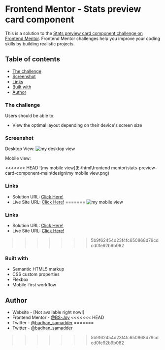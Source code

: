 # Frontend Mentor - Stats preview card component

This is a solution to the [Stats preview card component challenge on Frontend Mentor](https://www.frontendmentor.io/challenges/stats-preview-card-component-8JqbgoU62). Frontend Mentor challenges help you improve your coding skills by building realistic projects. 

## Table of contents

  - [The challenge](#the-challenge)
  - [Screenshot](#screenshot)
  - [Links](#links)
  - [Built with](#built-with)
- [Author](#author)

### The challenge

Users should be able to:

- View the optimal layout depending on their device's screen size

### Screenshot
Desktop View:
![my desktop view](https://user-images.githubusercontent.com/65918163/147752425-ff777d60-bf1a-49fb-ab12-2c88ca884559.png)

Mobile view:

<<<<<<< HEAD
![my mobile view](E:\html\frontend mentor\stats-preview-card-component-main\design\my mobile view.png)

### Links

- Solution URL: [Click Here!](https://github.com/BS-Joy/frontendmentor-state-preview-card)
- Live Site URL: [Click Here!](https://bs-joy.github.io/frontendmentor-state-preview-card/)
=======
![my mobile view](https://user-images.githubusercontent.com/65918163/147753010-2400a55f-bb72-40d7-be2c-fe072b8bd4d5.png)

### Links

- Solution URL: [Click Here!](https://github.com/BS-Joy/frontend-mentor-order-summary-component)
- Live Site URL: [Click Here!](https://bs-joy.github.io/frontend-mentor-order-summary-component/)
>>>>>>> 5b9f62454d23f4fc650868d79cdcd0fe92b9b082

### Built with

- Semantic HTML5 markup
- CSS custom properties
- Flexbox
- Mobile-first workflow

## Author

- Website - [Not available right now!]
- Frontend Mentor - [@BS-Joy](https://www.frontendmentor.io/profile/BS-Joy)
<<<<<<< HEAD
- Twitter - [@badhan_samadder](https://twitter.com/badhan_samadder)
=======
- Twitter - [@badhan_samadder](https://twitter.com/badhan_samadder)
>>>>>>> 5b9f62454d23f4fc650868d79cdcd0fe92b9b082
